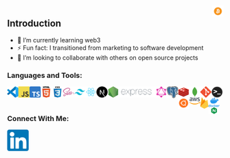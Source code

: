 <img align="right" alt="crypto" width="26px" src="bitcoin.gif" />

## Introduction

- 🌱 I’m currently learning web3
- ⚡ Fun fact: I transitioned from marketing to software development
- 👯 I’m looking to collaborate with others on open source projects

### Languages and Tools:

<img align="left" alt="Visual Studio Code" width="26px" src="https://raw.githubusercontent.com/github/explore/80688e429a7d4ef2fca1e82350fe8e3517d3494d/topics/visual-studio-code/visual-studio-code.png" />
<img align="left" alt="JavaScript" width="26px" src="https://raw.githubusercontent.com/github/explore/80688e429a7d4ef2fca1e82350fe8e3517d3494d/topics/javascript/javascript.png" />
<img align="left" alt="Typescript" width="26px" src="typescript.png" />
<img align="left" alt="HTML5" width="26px" src="https://raw.githubusercontent.com/github/explore/80688e429a7d4ef2fca1e82350fe8e3517d3494d/topics/html/html.png" />
<img align="left" alt="CSS3" width="26px" src="https://raw.githubusercontent.com/github/explore/80688e429a7d4ef2fca1e82350fe8e3517d3494d/topics/css/css.png" />
<img align="left" alt="Sass" width="26px" src="https://raw.githubusercontent.com/github/explore/80688e429a7d4ef2fca1e82350fe8e3517d3494d/topics/sass/sass.png" />
<img align="left" alt="tailwind" width="26px" src="tailwind.png" />

<img align="left" alt="React" width="26px" src="https://raw.githubusercontent.com/github/explore/80688e429a7d4ef2fca1e82350fe8e3517d3494d/topics/react/react.png" />
<img align="left" alt="next" width="26px" src="next.png" />
<img align="left" alt="Node.js" width="26px" src="https://raw.githubusercontent.com/github/explore/80688e429a7d4ef2fca1e82350fe8e3517d3494d/topics/nodejs/nodejs.png" />

<img align="left" alt="express js" height="26px" src="Expressjs.png" />
<img align="left" alt="GraphQL" width="26px" src="gql.png" />
<img align="left" alt="postgres" width="26px" src="postgres.png" />
<img align="left" alt="redis" width="26px" src="redis.png" />
<img align="left" alt="MongoDB" width="26px" src="mongo.png" />
<img align="left" alt="Git" width="26px" src="git.png" />
<img align="left" alt="Terminal" width="26px" src="https://raw.githubusercontent.com/github/explore/80688e429a7d4ef2fca1e82350fe8e3517d3494d/topics/terminal/terminal.png" />
<img align="left" alt="ubuntu" width="26px" src="ubuntu.png" />
<img align="left" alt="aws" width="26px" src="aws.png" />
<img align="left" alt="firebase" height="26px" src="firebase.svg" />
<img align="left" alt="docker" width="26px" src="docker.webp" />
<img align="left" alt="nginx" width="26px" src="nginx.png" />

<br />
<br />

### Connect With Me:

[<img align="left" alt="LinkedIn" width="50" src="linkedin.png" />](https://www.linkedin.com/in/glanikali/)

<!--
**glanikali/glanikali** is a ✨ _special_ ✨ repository because its `README.md` (this file) appears on your GitHub profile.
-->
